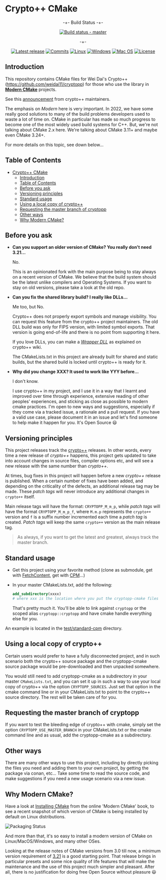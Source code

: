 # Crypto++ CMake

<div align="center">

-+- Build Status -+-

[![Build status - master][build-status-master-badge]][build-matrix]

-+-

[![Latest release][release-badge]][latest-release]
[![Commits][last-commit-badge]][commits]
[![Linux][linux-badge]][latest-release]
[![Windows][windows-badge]][latest-release]
[![Mac OS][macos-badge]][latest-release]
[![License][license-badge]][license]

</div>

## Introduction

This repository contains CMake files for Wei Dai's Crypto++
(<https://github.com/weidai11/cryptopp>) for those who use the library in
[**Modern CMake**](https://cliutils.gitlab.io/modern-cmake/) projects.

See this
[announcement](https://groups.google.com/g/cryptopp-users/c/9oDbTm8qWps) from
crypto++ maintainers.

The emphasis on _Modern_ here is very important. In 2022, we have some really
good solutions to many of the build problems developers used to waste a lot of
time on. CMake in particular has made so much progress to become one of the most
widely used build systems for C++. But, we're not talking about CMake 2.x here.
We're talking about CMake 3.11+ and maybe even CMake 3.24+.

For more details on this topic, see down below...

## Table of Contents

- [Crypto++ CMake](#crypto-cmake)
  - [Introduction](#introduction)
  - [Table of Contents](#table-of-contents)
  - [Before you ask](#before-you-ask)
  - [Versioning principles](#versioning-principles)
  - [Standard usage](#standard-usage)
  - [Using a local copy of crypto++](#using-a-local-copy-of-crypto)
  - [Requesting the master branch of cryptopp](#requesting-the-master-branch-of-cryptopp)
  - [Other ways](#other-ways)
  - [Why Modern CMake?](#why-modern-cmake)

## Before you ask

- **Can you support an older version of CMake? You really don't need 3.21...**

  No.

  This is an opinionated fork with the main purpose being to stay always on a
  recent version of CMake. We believe that the build system should be the latest
  unlike compilers and Operating Systems. If you want to stay on old versions,
  please take a look at the old repo.

- **Can you fix the shared library build? I really like DLLs...**

  Me too, but No.

  Crypto++ does not properly export symbols and manage visibility. You can
  request this feature from the crypto++ project maintainers. The old DLL build
  was only for FIPS version, with limited symbol exports. That version is going
  end-of-life and there is no point from supporting it here.

  If you love DLLs, you can make a [_Wrapper
  DLL_](https://cryptopp.com/wiki/Wrapper_DLL) as explained on crypto++ wiki.

  The CMakeLists.txt in this project are already built for shared and static
  builds, but the shared build is locked until crypto++ is ready for it.

- **Why did you change XXX? It used to work like YYY before...**

  I don't know.

  I use crypto++ in my project, and I use it in a way that I learnt and
  improved over time through experience, extensive reading of other peoples'
  experiences, and sticking as close as possible to modern cmake practices. I'm
  open to new ways and suggestions, especially if they come via a tracked issue,
  a rationale and a pull request. If you have a valid use case, please document
  it in an issue and let's find someone to help make it happen for you. It's
  Open Source :smiley:

## Versioning principles

This project releases track the [crypto++](https://github.com/weidai11/cryptopp)
releases. In other words, every time a new release of _crypto++_ happens, this
project gets updated to take into account changes in source files, compiler
options etc, and will see a new release with the same number than _crypto++_.

At times, bug fixes in this project will happen before a new _crypto++_ release
is published. When a certain number of fixes have been added, and depending on
the criticality of the defects, an additional release tag may be made. These
_patch tags_ will never introduce any additional changes in `crypto++` itself.

Main release tags will have the format: `CRYPTOPP_M_m_p`, while _patch tags_
will have the format `CRYPTOPP_M_m_p_f`, where `M.m.p` represents the `crypto++`
version and `f` is a suffix number incremented each time a _patch tag_ is
created. _Patch tags_ will keep the same `crypto++` version as the main release
tag.

> As always, if you want to get the latest and greatest, always track the
> master branch.

## Standard usage

- Get this project using your favorite method (clone as submodule, get with
  [FetchContent](https://cmake.org/cmake/help/latest/module/FetchContent.html),
  get with [CPM](https://github.com/cpm-cmake/CPM.cmake)...)

- In your master CMakeLists.txt, add the following:

  ```cmake
  add_subdirectory(xxxx)
  # where xxx is the location where you put the cryptopp-cmake files
  ```

  That's pretty much it. You'll be able to link against `cryptopp` or the scoped
  alias `cryptopp::cryptopp` and have cmake handle everything else for you.

An example is located in the
[test/standard-cpm](https://github.com/abdes/cryptopp-cmake/tree/master/test)
directory.

## Using a local copy of crypto++

Certain users would prefer to have a fully disconnected project, and in such
scenario both the crypto++ source package and the cryptopp-cmake source package
would be pre-downloaded and then unpacked somewhere.

You would still need to add cryptopp-cmake as a subdirectory in your master
`CMakeLists.txt`, and you can set it up in such a way to use your local copy of
crypto++ via the option `CRYPTOPP_SOURCES`. Just set that option in the cmake
command line or in your CMakeLists.txt to point to the crypto++ source
directory. The rest will be taken care of for you.

## Requesting the master branch of cryptopp

If you want to test the bleeding edge of crypto++ with cmake, simply set the
option `CRYPTOPP_USE_MASTER_BRANCH` in your CMakeLists.txt or the cmake command
line and as usual, add the cryptopp-cmake as a subdirectory.

## Other ways

There are many other ways to use this project, including by directly picking the
files you need and adding them to your own project, by getting the package via
conan, etc... Take some time to read the source code, and make suggestions if
you need a new usage scenario via a new issue.

## Why Modern CMake?

Have a look at [Installing
CMake](https://cliutils.gitlab.io/modern-cmake/chapters/intro/installing.html)
from the online 'Modern CMake' book, to see a recent snapshot of which version
of CMake is being installed by default on Linux distributions.

![Packaging Status](https://repology.org/badge/vertical-allrepos/cmake.svg?columns=3&minversion=3.10.0)

And more than that, it's so easy to install a modern version of CMake on
Linux/MacOS/Windows, and many other OSes.

Looking at the release notes of CMake versions from 3.0 till now, a minimum
version requirement of
[3.21](https://cmake.org/cmake/help/latest/release/3.21.html) is a good starting
point. That release brings in particular presets and some nice quality of life
features that will make the maintenance and the use of this project much simpler
and pleasant. After all, there is no justification for doing free Open Source
without pleasure :smiley:

[build-matrix]: https://github.com/abdes/cryptopp-cmake/actions/workflows/cmake-build.yml
[build-status-master-badge]: https://github.com/abdes/cryptopp-cmake/actions/workflows/cmake-build.yml/badge.svg?branch=master
[commits]: https://github.com/abdes/cryptopp-cmake/commits
[last-commit-badge]: https://img.shields.io/github/last-commit/abdes/cryptopp-cmake
[latest-release]: https://github.com/abdes/cryptopp-cmake/releases/latest
[license-badge]: https://img.shields.io/github/license/abdes/cryptopp-cmake
[license]: https://opensource.org/licenses/BSD-3-Clause
[linux-badge]: https://img.shields.io/badge/OS-linux-blue
[macos-badge]: https://img.shields.io/badge/OS-macOS-blue
[release-badge]: https://img.shields.io/github/v/release/abdes/cryptopp-cmake
[windows-badge]: https://img.shields.io/badge/OS-windows-blue
